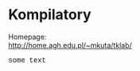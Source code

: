 # Kompilatory

Homepage:  
http://home.agh.edu.pl/~mkuta/tklab/

<span style="font-family: Courier;">some text</span>
